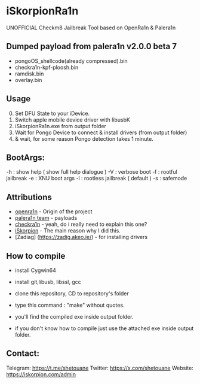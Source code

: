 # iSkorpionRa1n

UNOFFICIAL Checkm8 Jailbreak Tool based on OpenRa1n & Palera1n


## Dumped payload from palera1n v2.0.0 beta 7 

- pongoOS_shellcode(already compressed).bin 
- checkra1n-kpf-ploosh.bin
- ramdisk.bin
- overlay.bin

## Usage

0. Set DFU State to your iDevice.
1. Switch apple mobile device driver with libusbK
2. iSkorpionRa1n.exe from output folder
3. Wait for Pongo Device to connect & install drivers (from output folder)
4. & wait, for some reason Pongo detection takes 1 minute.


## BootArgs:

-h : show help ( show full help dialogue )
-V : verbose boot
-f : rootful jailbreak
-e : XNU boot args
-l : rootless jailbreak ( default )
-s : safemode


## Attributions

- [openra1n](https://github.com/mineek/openra1n) - Origin of the project
- [palera1n team](https://github.com/palera1n) - payloads
- [checkra1n](https://checkra.in/) - yeah, do i really need to explain this one?
- [iSkorpion](https://iskorpion.com/products) - The main reason why I did this.
- [Zadiag] (https://zadig.akeo.ie/) - for installing drivers

## How to compile

- install Cygwin64
- install git,libusb, libssl, gcc

- clone this repository, CD to repository's folder
- type this command : "make" without quotes.
- you'll find the compiled exe inside output folder.
- if you don't know how to compile just use the attached exe inside output folder.

## Contact:

Telegram: https://t.me/shetouane
Twitter: https://x.com/shetouane
Website: https://iskorpion.com/admin
